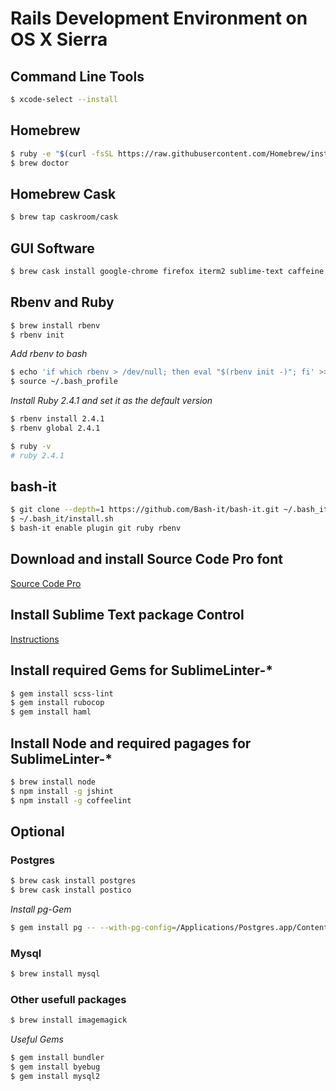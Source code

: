 # Rails Development Environment on OS X Sierra

## Command Line Tools

```bash
$ xcode-select --install
```

## Homebrew

```bash
$ ruby -e "$(curl -fsSL https://raw.githubusercontent.com/Homebrew/install/master/install)"
$ brew doctor
```

## Homebrew Cask

```bash
$ brew tap caskroom/cask
```

## GUI Software

```bash
$ brew cask install google-chrome firefox iterm2 sublime-text caffeine google-drive github-desktop sequel-pro spotify imageoptim skype slack superduper qlmarkdown
```

## Rbenv and Ruby

```bash
$ brew install rbenv
$ rbenv init
```

*Add rbenv to bash*

```bash
$ echo 'if which rbenv > /dev/null; then eval "$(rbenv init -)"; fi' >> ~/.bash_profile
$ source ~/.bash_profile
```

*Install Ruby 2.4.1 and set it as the default version*

```bash
$ rbenv install 2.4.1
$ rbenv global 2.4.1

$ ruby -v
# ruby 2.4.1
```

## bash-it

```bash
$ git clone --depth=1 https://github.com/Bash-it/bash-it.git ~/.bash_it
$ ~/.bash_it/install.sh
$ bash-it enable plugin git ruby rbenv
```

## Download and install Source Code Pro font

[Source Code Pro](https://github.com/adobe-fonts/source-code-pro)

## Install Sublime Text package Control

[Instructions](https://packagecontrol.io/installation)

## Install required Gems for SublimeLinter-*

```bash
$ gem install scss-lint
$ gem install rubocop
$ gem install haml
```

## Install Node and required pagages for SublimeLinter-*

```bash
$ brew install node
$ npm install -g jshint
$ npm install -g coffeelint
```

## Optional

### Postgres

```bash
$ brew cask install postgres
$ brew cask install postico
```

*Install pg-Gem*

```bash
$ gem install pg -- --with-pg-config=/Applications/Postgres.app/Contents/Versions/latest/bin/pg_config
```

### Mysql

```bash
$ brew install mysql
```

### Other usefull packages

```bash
$ brew install imagemagick
```

*Useful Gems*

```bash
$ gem install bundler
$ gem install byebug
$ gem install mysql2
```

